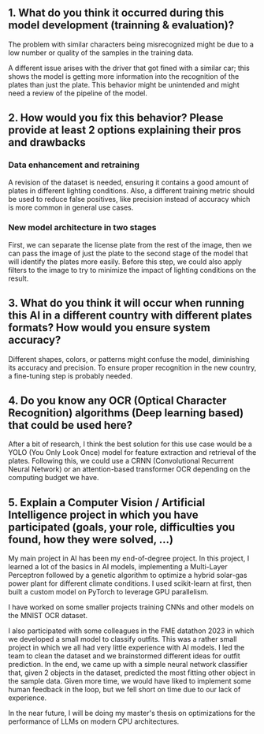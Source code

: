 ## 1. What do you think it occurred during this model development (trainning & evaluation)? 

The problem with similar characters being misrecognized might be due to a low number or quality of the samples in the training data.

A different issue arises with the driver that got fined with a similar car; this shows the model is getting more information into the recognition of the plates than just the plate. This behavior might be unintended and might need a review of the pipeline of the model.

## 2. How would you fix this behavior? Please provide at least 2 options explaining their pros and drawbacks
### Data enhancement and retraining

A revision of the dataset is needed, ensuring it contains a good amount of plates in different lighting conditions. Also, a different training metric should be used to reduce false positives, like precision instead of accuracy which is more common in general use cases.

### New model architecture in two stages

First, we can separate the license plate from the rest of the image, then we can pass the image of just the plate to the second stage of the model that will identify the plates more easily. Before this step, we could also apply filters to the image to try to minimize the impact of lighting conditions on the result.

## 3. What do you think it will occur when running this AI in a different country with different plates formats? How would you ensure system accuracy?

Different shapes, colors, or patterns might confuse the model, diminishing its accuracy and precision. To ensure proper recognition in the new country, a fine-tuning step is probably needed. 

## 4. Do you know any OCR (Optical Character Recognition) algorithms (Deep learning based) that could be used here?

After a bit of research, I think the best solution for this use case would be a YOLO (You Only Look Once) model for feature extraction and retrieval of the plates. Following this, we could use a CRNN (Convolutional Recurrent Neural Network) or an attention-based transformer OCR depending on the computing budget we have. 

## 5. Explain a Computer Vision / Artificial Intelligence project in which you have participated (goals, your role, difficulties you found, how they were solved, ...)

My main project in AI has been my end-of-degree project. In this project, I learned a lot of the basics in AI models, implementing a Multi-Layer Perceptron followed by a genetic algorithm to optimize a hybrid solar-gas power plant for different climate conditions. I used scikit-learn at first, then built a custom model on PyTorch to leverage GPU parallelism.

I have worked on some smaller projects training CNNs and other models on the MNIST OCR dataset.

I also participated with some colleagues in the FME datathon 2023 in which we developed a small model to classify outfits. This was a rather small project in which we all had very little experience with AI models. I led the team to clean the dataset and we brainstormed different ideas for outfit prediction. In the end, we came up with a simple neural network classifier that, given 2 objects in the dataset, predicted the most fitting other object in the sample data. Given more time, we would have liked to implement some human feedback in the loop, but we fell short on time due to our lack of experience.

In the near future, I will be doing my master's thesis on optimizations for the performance of LLMs on modern CPU architectures.